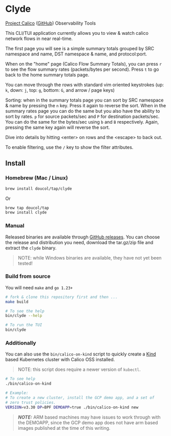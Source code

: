 # Clyde

[Project Calico](https://projectcalico.org)
([GitHub](https://github.com/projectcalico/calico)) Observability Tools

This CLI/TUI application currently allows you to view & watch calico network
flows in near real-time.

The first page you will see is a simple summary totals grouped by SRC namespace
and name, DST namespace & name, and protocol:port.

When on the "home" page (Calico Flow Summary Totals), you can press `r` to
see the flow summary rates (packets/bytes per second). Press `t` to go back
to the home summary totals page.

You can move through the rows with standard vim oriented keystrokes
(up: `k`, down: `j`, top: `g`, bottom: `G`, and arrow / page keys)

Sorting: when in the summary totals page you can sort by SRC namespace & name by
pressing the `n` key. Press it again to reverse the sort. When in the summary
rates page you can do the same but you also have the ability to sort by rates.
`p` for source packets/sec and `P` for destination packets/sec. You can do the same
for the bytes/sec using `b` and `B` respectively. Again, pressing the same key
again will reverse the sort.

Dive into details by hitting \<enter\> on rows and the \<escape\> to back out.

To enable filtering, use the `/` key to show the filter attributes.

## Install

### Homebrew (Mac / Linux)

```bash
brew install doucol/tap/clyde
```

Or

```bash
brew tap doucol/tap
brew install clyde
```

### Manual

Released binaries are available through [GitHub releases](https://github.com/doucol/clyde/releases).
You can choose the release and distribution you need, download the tar.gz/zip file
and extract the `clyde` binary.

> NOTE: while Windows binaries are available, they have not yet been tested!

### Build from source

You will need `make` and `go 1.23+`

```bash
# fork & clone this repository first and then ...
make build

# To see the help
bin/clyde --help

# To run the TUI
bin/clyde
```

### Additionally

You can also use the `bin/calico-on-kind` script to quickly create a
[Kind](https://kind.sigs.k8s.io/) based Kubernetes cluster with Calico OSS installed.

> NOTE: this script does require a newer version of `kubectl`.

```bash
# To see help
./bin/calico-on-kind

# Example:
# To create a new cluster, install the GCP demo app, and a set of
# zero trust policies.
VERSION=v3.30 DP=BPF DEMOAPP=true ./bin/calico-on-kind new
```

> **_NOTE:_** ARM based machines may have issues to work through with the DEMOAPP,
> since the GCP demo app does not have arm based images published at the time of
> this writing.
